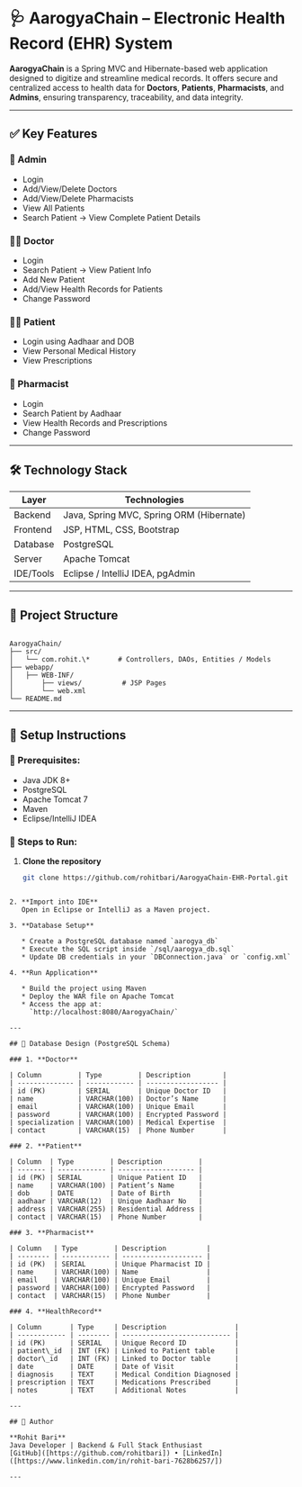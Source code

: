 
# 🩺 AarogyaChain – Electronic Health Record (EHR) System

**AarogyaChain** is a Spring MVC and Hibernate-based web application designed to digitize and streamline medical records. It offers secure and centralized access to health data for **Doctors**, **Patients**, **Pharmacists**, and **Admins**, ensuring transparency, traceability, and data integrity.

---

## ✅ Key Features

### 🏥 Admin
- Login
- Add/View/Delete Doctors
- Add/View/Delete Pharmacists
- View All Patients
- Search Patient → View Complete Patient Details

### 👨‍⚕️ Doctor
- Login
- Search Patient → View Patient Info
- Add New Patient
- Add/View Health Records for Patients
- Change Password

### 🧑‍💻 Patient
- Login using Aadhaar and DOB
- View Personal Medical History
- View Prescriptions

### 💊 Pharmacist
- Login
- Search Patient by Aadhaar
- View Health Records and Prescriptions
- Change Password

---

## 🛠️ Technology Stack

| Layer        | Technologies                                       |
|--------------|----------------------------------------------------|
| Backend      | Java, Spring MVC, Spring ORM (Hibernate)           |
| Frontend     | JSP, HTML, CSS, Bootstrap                          |
| Database     | PostgreSQL                                         |
| Server       | Apache Tomcat                                      |
| IDE/Tools    | Eclipse / IntelliJ IDEA, pgAdmin                   |

---

## 📁 Project Structure

```

AarogyaChain/
├── src/
│   └── com.rohit.\*       # Controllers, DAOs, Entities / Models
├── webapp/
│   ├── WEB-INF/
│       ├── views/          # JSP Pages
│       └── web.xml
└── README.md

````

---

## 🧪 Setup Instructions

### 🔧 Prerequisites:
- Java JDK 8+
- PostgreSQL
- Apache Tomcat 7
- Maven
- Eclipse/IntelliJ IDEA

### 🚀 Steps to Run:

1. **Clone the repository**
   ```bash
   git clone https://github.com/rohitbari/AarogyaChain-EHR-Portal.git
````

2. **Import into IDE**
   Open in Eclipse or IntelliJ as a Maven project.

3. **Database Setup**

   * Create a PostgreSQL database named `aarogya_db`
   * Execute the SQL script inside `/sql/aarogya_db.sql`
   * Update DB credentials in your `DBConnection.java` or `config.xml`

4. **Run Application**

   * Build the project using Maven
   * Deploy the WAR file on Apache Tomcat
   * Access the app at:
     `http://localhost:8080/AarogyaChain/`

---

## 🧾 Database Design (PostgreSQL Schema)

### 1. **Doctor**

| Column         | Type         | Description        |
| -------------- | ------------ | ------------------ |
| id (PK)        | SERIAL       | Unique Doctor ID   |
| name           | VARCHAR(100) | Doctor’s Name      |
| email          | VARCHAR(100) | Unique Email       |
| password       | VARCHAR(100) | Encrypted Password |
| specialization | VARCHAR(100) | Medical Expertise  |
| contact        | VARCHAR(15)  | Phone Number       |

### 2. **Patient**

| Column  | Type         | Description         |
| ------- | ------------ | ------------------- |
| id (PK) | SERIAL       | Unique Patient ID   |
| name    | VARCHAR(100) | Patient’s Name      |
| dob     | DATE         | Date of Birth       |
| aadhaar | VARCHAR(12)  | Unique Aadhaar No   |
| address | VARCHAR(255) | Residential Address |
| contact | VARCHAR(15)  | Phone Number        |

### 3. **Pharmacist**

| Column   | Type         | Description          |
| -------- | ------------ | -------------------- |
| id (PK)  | SERIAL       | Unique Pharmacist ID |
| name     | VARCHAR(100) | Name                 |
| email    | VARCHAR(100) | Unique Email         |
| password | VARCHAR(100) | Encrypted Password   |
| contact  | VARCHAR(15)  | Phone Number         |

### 4. **HealthRecord**

| Column       | Type     | Description                 |
| ------------ | -------- | --------------------------- |
| id (PK)      | SERIAL   | Unique Record ID            |
| patient\_id  | INT (FK) | Linked to Patient table     |
| doctor\_id   | INT (FK) | Linked to Doctor table      |
| date         | DATE     | Date of Visit               |
| diagnosis    | TEXT     | Medical Condition Diagnosed |
| prescription | TEXT     | Medications Prescribed      |
| notes        | TEXT     | Additional Notes            |

---

## 👤 Author

**Rohit Bari**
Java Developer | Backend & Full Stack Enthusiast
[GitHub]([https://github.com/rohitbari]) • [LinkedIn]([https://www.linkedin.com/in/rohit-bari-7628b6257/])

---

